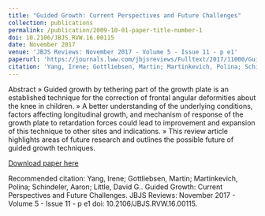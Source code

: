 ```yaml
---
title: "Guided Growth: Current Perspectives and Future Challenges"
collection: publications
permalink: /publication/2009-10-01-paper-title-number-1
doi: 10.2106/JBJS.RVW.16.00115
date: November 2017
venue: 'JBJS Reviews: November 2017 - Volume 5 - Issue 11 - p e1'
paperurl: 'https://journals.lww.com/jbjsreviews/Fulltext/2017/11000/Guided_Growth__Current_Perspectives_and_Future.3.aspx'
citation: 'Yang, Irene; Gottliebsen, Martin; Martinkevich, Polina; Schindeler, Aaron; Little, David G.. Guided Growth: Current Perspectives and Future Challenges. JBJS Reviews: November 2017 - Volume 5 - Issue 11 - p e1 doi: 10.2106/JBJS.RVW.16.00115.'
---
```

Abstract
» Guided growth by tethering part of the growth plate is an
established technique for the correction of frontal angular deformities
about the knee in children.
» A better understanding of the underlying conditions, factors affecting
longitudinal growth, and mechanism of response of the growth plate
to retardation forces could lead to improvement and expansion of this
technique to other sites and indications.
» This review article highlights areas of future research and outlines the
possible future of guided growth techniques.

[Download paper here](https://journals.lww.com/jbjsreviews/Fulltext/2017/11000/Guided_Growth__Current_Perspectives_and_Future.3.aspx)

Recommended citation: Yang, Irene; Gottliebsen, Martin; Martinkevich, Polina; Schindeler, Aaron; Little, David G.. Guided Growth: Current Perspectives and Future Challenges. JBJS Reviews: November 2017 - Volume 5 - Issue 11 - p e1 doi: 10.2106/JBJS.RVW.16.00115.
